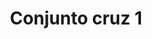 ---
title: Conjunto cruz 1
date: 
draft: false

# descripcion
description : Conjunto de cadena y dije en plata 925. Largo de cadena 40, 45 o 50 cm a elección.

materials: 

color: 

dimensions: 

code: 06-26-0823

type: "Conjuntos"

categories: []

price: $4.290,00

price_eftvo: $3.650,00

# Images
# first image will be shown in the product page
images:
  # - image: "images/path_to_image"
  # La ubicacion de las imagenes es imagenes/Conjuntos/Conjuntos.Cadena y Dije/06-26-0823-conjunto-cruz-1
  - image: "./images/conjuntos/cadena_y_dije/06-26-0823-conjunto-cruz-1.jpg"
---